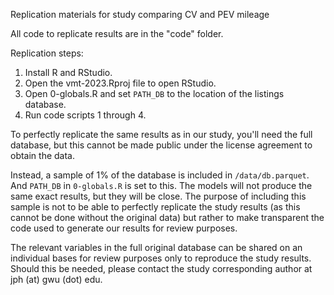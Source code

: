Replication materials for study comparing CV and PEV mileage

All code to replicate results are in the "code" folder.

Replication steps:

1. Install R and RStudio.
2. Open the vmt-2023.Rproj file to open RStudio.
3. Open 0-globals.R and set `PATH_DB` to the location of the listings database.
4. Run code scripts 1 through 4.

To perfectly replicate the same results as in our study, you'll need the full database, but this cannot be made public under the license agreement to obtain the data.

Instead, a sample of 1% of the database is included in `/data/db.parquet`. And `PATH_DB` in `0-globals.R` is set to this. The models will not produce the same exact results, but they will be close. The purpose of including this sample is not to be able to perfectly replicate the study results (as this cannot be done without the original data) but rather to make transparent the code used to generate our results for review purposes.

The relevant variables in the full original database can be shared on an individual bases for review purposes only to reproduce the study results. Should this be needed, please contact the study corresponding author at jph (at) gwu (dot) edu.
